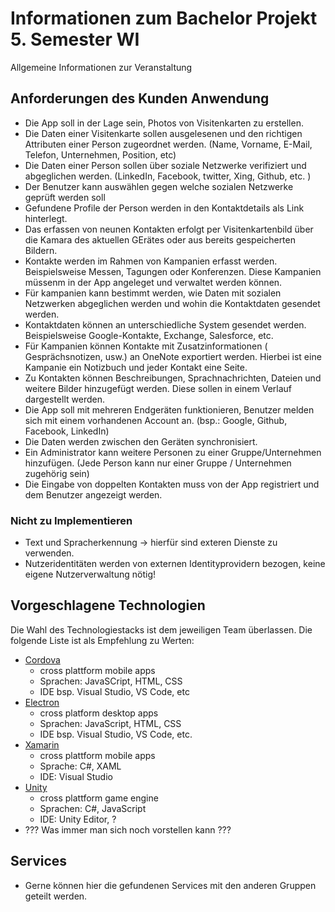 # Informationen zum Bachelor Projekt 5. Semester WI

Allgemeine Informationen zur Veranstaltung

## Anforderungen des Kunden Anwendung

- Die App soll in der Lage sein, Photos von Visitenkarten zu erstellen.
- Die Daten einer Visitenkarte sollen ausgelesenen und den richtigen Attributen einer Person zugeordnet werden. (Name, Vorname, E-Mail, Telefon, Unternehmen, Position, etc)
- Die Daten einer Person sollen über soziale Netzwerke verifiziert und abgeglichen werden. (LinkedIn, Facebook, twitter, Xing, Github, etc. )
- Der Benutzer kann auswählen gegen welche sozialen Netzwerke geprüft werden soll
- Gefundene Profile der Person werden in den Kontaktdetails als Link hinterlegt.
- Das erfassen von neunen Kontakten erfolgt per Visitenkartenbild über die Kamara des aktuellen GErätes oder aus bereits gespeicherten Bildern.
- Kontakte werden im Rahmen von Kampanien erfasst werden. Beispielsweise Messen, Tagungen oder Konferenzen. Diese Kampanien müssenm in der App angeleget und verwaltet werden können. 
- Für kampanien kann bestimmt werden, wie Daten mit sozialen Netzwerken abgeglichen werden und wohin die Kontaktdaten gesendet werden. 
- Kontaktdaten können an unterschiedliche System gesendet werden. Beispielsweise Google-Kontakte, Exchange, Salesforce, etc.
- Für Kampanien können Kontakte mit Zusatzinformationen ( Gesprächsnotizen, usw.) an OneNote exportiert werden. Hierbei ist eine Kampanie ein Notizbuch und jeder Kontakt eine Seite.
- Zu Kontakten können Beschreibungen, Sprachnachrichten, Dateien und weitere Bilder hinzugefügt werden. Diese sollen in einem Verlauf dargestellt werden.
- Die App soll mit mehreren Endgeräten funktionieren, Benutzer melden sich mit einem vorhandenen Account an. (bsp.: Google, Github, Facebook, LinkedIn) 
- Die Daten werden zwischen den Geräten synchronisiert.    
- Ein Administrator kann weitere Personen zu einer Gruppe/Unternehmen hinzufügen. (Jede Person kann nur einer Gruppe / Unternehmen zugehörig sein)
- Die Eingabe von doppelten Kontakten muss von der App registriert und dem Benutzer angezeigt werden. 

### Nicht zu Implementieren
- Text und Spracherkennung -> hierfür sind exteren Dienste zu verwenden.
- Nutzeridentitäten werden von externen Identityprovidern bezogen, keine eigene Nutzerverwaltung nötig!

## Vorgeschlagene Technologien

Die Wahl des Technologiestacks ist dem jeweiligen Team überlassen. Die folgende Liste ist als Empfehlung zu Werten:

- [Cordova](https://cordova.apache.org/) 
  - cross plattform mobile apps 
  - Sprachen: JavaSCript, HTML, CSS
  - IDE bsp. Visual Studio, VS Code, etc
- [Electron](http://electron.atom.io/) 
  - cross platform desktop apps
  - Sprachen: JavaScript, HTML, CSS
  - IDE bsp. Visual Studio, VS Code, etc.
- [Xamarin](https://www.xamarin.com/)
  - cross plattform mobile apps 
  - Sprache: C#, XAML
  - IDE: Visual Studio
- [Unity](https://unity3d.com/)
  - cross plattform game engine
  - Sprachen: C#, JavaScript
  - IDE: Unity Editor, ? 
- ??? Was immer man sich noch vorstellen kann ???

## Services

- Gerne können hier die gefundenen Services mit den anderen Gruppen geteilt werden.
